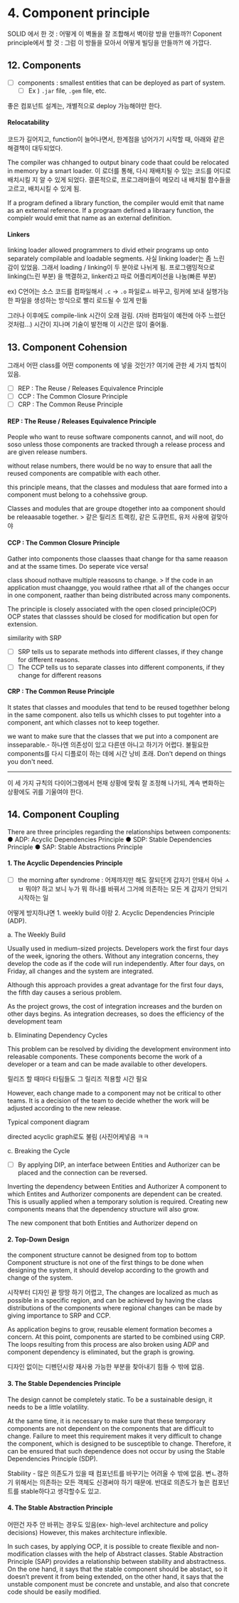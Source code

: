 
# 4. Component principle

SOLID 에서 한 것 : 어떻게 이 벽돌을 잘 조합해서 벽이랑 방을 만들까?!
Coponent principle에서 할 것 : 그럼 이 방들을 모아서 어떻게 빌딩을 만들까?! 에 가깝다.

## 12. Components

- [ ] components : smallest entities that can be deployed as part of system.
	- [ ] Ex ) `.jar` file, `.gem` file, etc.

좋은 컴포넌트 설계는, 개별적으로 deploy 가능해야만 한다.

#### Relocatability

코드가 길어지고, function이 늘어나면서, 한계점을 넘어가기 시작할 때, 아래와 같은 해결책이 대두되었다.

The compiler was chhanged to output binary code thaat could be relocated in memory by a smart loader.
이 로더를 통해, 다시 재배치될 수 있는 코드를 어디로 배치시킬 지 알 수 있게 되었다.
결론적으로, 프로그래머들이 메모리 내 배치될 함수들을 고르고, 배치시킬 수 있게 됨.

If a program defined a library function, the compiler would emit that name as an external reference.
If a prograam defined a libraary function, the compielr would emit that name as an external definition.


#### Linkers

linking loader allowed programmers to divid etheir programs up onto separately compilable and loadable segments.
사실 linking loader는 좀 느린 감이 있었음. 그래서 loading / linking이 두 분야로 나뉘게 됨.
프로그램밍적으로 linking(느린 부분) 을 핵결하고, linker라고 따로 어플리케이션을 나눔(빠른 부분)

ex) C언어는 소스 코드를 컴파일해서 `.c` -> `.o` 파일로ㅗ 바꾸고, 링커에 보내 실행가능한 파일을 생성하는 방식으로 빨리 로드될 수 있게 만듦

그러나 이후에도 compile-link 시간이 오래 걸림. (자바 컴파일이 예전에 아주 느렸던 것처럼...)
시간이 지나며 기술이 발전해 이 시간은 많이 줄어듦.

## 13. Component Cohension

그래서 어떤 class를 어떤 components 에 넣을 것인가?
여기에 관한 세 가지 법칙이 있음.

 - [ ] REP : The Reuse / Releases Equivalence Principle
 - [ ] CCP : The Common Closure Principle
 - [ ] CRP : The Common Reuse Principle

#### REP : The Reuse / Releases Equivalence Principle

People who want to reuse software components cannot, and will noot, do soso unless those components are tracked through a release process and are given release numbers.

without relase numbers, there would be no way to ensure that aall the reused components are compatible with each other.

this principle means, that the classes and moduless that aare formed into a component must belong to a cohehssive group.

Classes and modules that are groupe dtogether into aa component should be releaasable together. > 같은 릴리즈 트랙킹, 같은 도큐먼트, 유저 사용에 걸맞아야

#### CCP : The Common Closure Principle

Gather into components those claasses thaat change for tha same reaason and at the ssame times. Do seperate vice versa!

class shooud nothave multiple reasosns to change. > If the code in an application must chaangge, you would rathee rthat all of the changes occur in one component, raather than being distributed across many components.

The principle is closely associated with the open closed principle(OCP)
OCP states that classses should be closed for modification but open for extension.

similarity with SRP
- [ ] SRP tells us to separate methods into different classes, if they change for different reasons.
- [ ] The CCP tells us to separate classes into different components, if they change for different reasons

#### CRP : The Common Reuse Principle

It states that classes and moodules that tend to be reused togethher belong in the same component. also tells us whichh clsses to put togehter into a component, ant which classes not to keep together.

we want to make sure that the classes that we put into a component are insseparable.- 하나엔 의존성이 있고 다른덴 아니고 하기가 어렵다. 불필요한 components를 다시 디플로이 하는 데에 시간 낭비 초래.
Don't depend on things you don't need.

---
이 세 가지 규칙의 다이어그램에서 현재 상황에 맞춰 잘 조정해 나가되, 계속 변화하는 상황에도 귀를 기울여야 한다.

## 14. Component Coupling

There are three principles regarding the relationships between components:
● ADP: Acyclic Dependencies Principle
● SDP: Stable Dependencies Principle
● SAP: Stable Abstractions Principle


#### 1. The Acyclic Dependencies Principle

- [ ] the morning after syndrome : 어제까지만 해도 잘되던게 갑자기 안돼서 아놔 ㅅㅂ 뭐야? 하고 보니 누가 뭐 하나를 바꿔서 그거에 의존하는 모든 게 갑자기 안되기 시작하는 일

어떻게 방지하냐면 1. weekly build 이랑 2. Acyclic Dependencies Principle (ADP).

a. The Weekly Build

Usually used in medium-sized projects. Developers work the first four days of the week, ignoring the others. Without any integration concerns, they develop the code as if the code will run independently. After four days, on Friday, all changes and the system are integrated.

Although this approach provides a great advantage for the first four days, the fifth day causes a serious problem.

 As the project grows, the cost of integration increases and the burden on other days begins. As integration decreases, so does the efficiency of the development team

b. Eliminating Dependency Cycles

This problem can be resolved by dividing the development environment into releasable components. These components become the work of a developer or a team and can be made available to other developers.

릴리즈 할 때마다 타팀들도 그 릴리즈 적용할 시간 필요

However, each change made to a component may not be critical to other teams. It is a decision of the team to decide whether the work will be adjusted according to the new release.

Typical component diagram

directed acyclic graph로도 불림 (사진어케넣음 ㅋㅋ

c. Breaking the Cycle

  - [ ] By applying DIP, an interface between Entities and Authorizer can be placed and the connection can be reversed.

Inverting the dependency between Entities and Authorizer
A component to which Entites and Authorizer components are dependent can be created. This is usually applied when a temporary solution is required. Creating new components means that the dependency structure will also grow.

The new component that both Entities and Authorizer depend on

#### 2. Top-Down Design

the component structure cannot be designed from top to bottom
Component structure is not one of the first things to be done when designing the system, it should develop according to the growth and change of the system.

시작부터 디자인 끝 땅땅 하기 어렵고, The changes are localized as much as possible in a specific region, and can be achieved by having the class distributions of the components where regional changes can be made by giving importance to SRP and CCP.

As application begins to grow, reusable element formation becomes a concern. 
At this point, components are started to be combined using CRP.
The loops resulting from this process are also broken using ADP and component dependency is eliminated, but the graph is growing.

디자인 없이는 디펜던시랑 재사용  가능한 부분을 찾아내기 힘들 수 밖에 없음.

#### 3. The Stable Dependencies Principle

The design cannot be completely static.
To be a sustainable design, it needs to be a little volatility.

At the same time, it is necessary to make sure that these temporary components are not dependent on the components that are difficult to change.
Failure to meet this requirement makes it very difficult to change the component, which is designed to be susceptible to change. Therefore, it can be ensured that such dependence does not occur by using the Stable Dependencies Principle (SDP).

Stability - 많은 의존도가 있을 때 컴포넌트를 바꾸기는 어려울 수 밖에 없음. 변ㄴ경하기 위해서는 의존하는 모든 객체도 신경써야 하기 때문에. 반대로 의존도가 높은 컴포넌트를 stable하다고 생각할수도 있고.

#### 4. The Stable Abstraction Principle

어떤건 자주 안 바뀌는 경우도 있음(ex- high-level architecture and policy decisions)
However, this makes architecture inflexible.

In such cases, by applying OCP, it is possible to create flexible and non-modification classes with the help of Abstract classes.
Stable Abstraction Principle (SAP) provides a relationship between stability and abstractness. On the one hand, it says that the stable component should be abstact, so it doesn’t prevent it from being extended, on the other hand, it says that the unstable component must be concrete and unstable, and also that concrete code should be easily modified.

